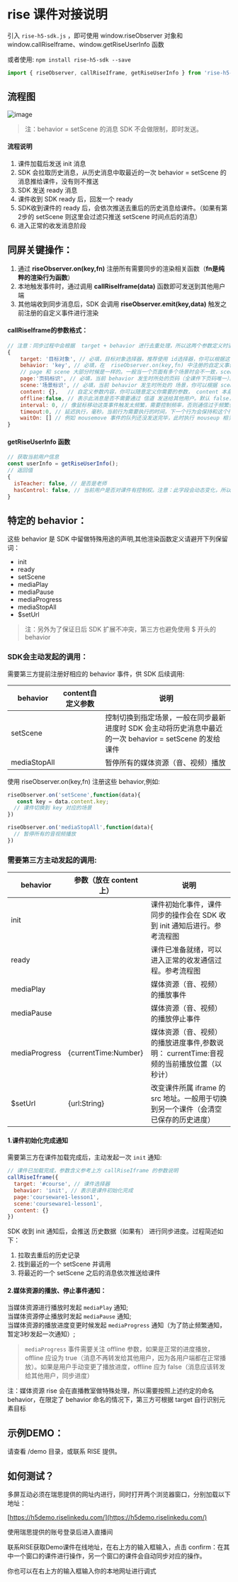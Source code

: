 # rise 课件对接说明

引入 `rise-h5-sdk.js` ，即可使用 window.riseObserver 对象和 window.callRiseIframe、window.getRiseUserInfo 函数

或者使用:   `npm install rise-h5-sdk --save`
```javascript
import { riseObserver, callRiseIframe, getRiseUserInfo } from 'rise-h5-sdk'
```
## 流程图
![image](/readme/seq.png)
> 注：behavior = setScene 的消息 SDK 不会做限制，即时发送。

#### 流程说明
1. 课件加载后发送 init 消息
2. SDK 会拉取历史消息，从历史消息中取最近的一次 behavior = setScene 的消息推给课件，没有则不推送
3. SDK 发送 ready 消息
4. 课件收到 SDK ready 后，回发一个 ready
5. SDK收到课件的 ready 后，会依次推送去重后的历史消息给课件。（如果有第2步的 setScene 则这里会过滤只推送 setScene 时间点后的消息）
6. 进入正常的收发消息阶段

## 同屏关键操作：
1. 通过 **riseObserver.on(key,fn)** 注册所有需要同步的渲染相关函数（**fn是纯粹的渲染行为函数**）
2. 本地触发事件时，通过调用 **callRiseIframe(data)** 函数即可发送到其他用户端
3. 其他端收到同步消息后，SDK 会调用 **riseObserver.emit(key,data)** 触发之前注册的自定义事件进行渲染

#### callRiseIframe的参数格式：
```javascript
// 注意：同步过程中会根据  target + behavior 进行去重处理，所以这两个参数定义时请尽量可以描述准确当前的行为
{
    target: '目标对象', // 必填，目标对象选择器，推荐使用 id选择器，你可以根据这个 target 识别是哪个元素
    behavior: 'key', // 必填，在  riseObserver.on(key,fn) 中注册的自定义事件名称 key
	// page 和 scene 大部分时候是一样的。一般当一个页面有多个场景时会不一致，scene 比 page 颗粒度更细
    page:'页码标识', // 必填，当前 behavior 发生时所处的页码（全课件下页码唯一）。 rise 需要这个字段来对应白板的页码
    scene:'场景标识', // 必填，当前 behavior 发生时所处的 场景，你可以根据 scene 识别是哪个场景
    content: {},   // 自定义参数内容，你可以随意定义你需要的参数， content 本身必须是个对象
    offline:false, // 表示此消息是否不需要通过 信道 发送给其他用户。默认 false，会同步给其他用户
    interval: 0, // 像鼠标移动这类事件触发太频繁，需要控制频率，否则通信过于频繁会丢失数据。SDK 内置了实现，只需要指定 interval = 毫秒数 即可
    timeout:0, // 延迟执行，毫秒。当前行为需要执行的时间，下一个行为会保持和这个行为的执行间隔
    waitOn: [] // 例如 mousemove 事件的队列还没发送完毕，此时执行 mouseup 相关渲染可能会丢失部分 mousemove 数据。使用此字段指定需要等待某个behavior队列执行完毕再触发。在 interval 有值时才有效
}
```
#### getRiseUserInfo 函数
```javascript
// 获取当前用户信息
const userInfo = getRiseUserInfo();
// 返回值
{
  isTeacher: false, // 是否是老师
  hasControl: false, // 当前用户是否对课件有控制权。注意：此字段会动态变化，所以课件方使用时，需实时调用 getRiseUserInfo() 函数获取
}
```

## 特定的 behavior：

这些 behavior 是 SDK 中留做特殊用途的声明,其他渲染函数定义请避开下列保留词：

- init
- ready
- setScene
- mediaPlay
- mediaPause
- mediaProgress
- mediaStopAll
- $setUrl

> 注：另外为了保证日后 SDK 扩展不冲突，第三方也避免使用 $ 开头的 behavior

### SDK会主动发起的调用：
需要第三方提前注册好相应的 behavior 事件，供 SDK 后续调用:

behavior  | content自定义参数 | 说明
------------- | ------------- | -------------
setScene  |  | 控制切换到指定场景，一般在同步最新进度时 SDK 会主动将历史消息中最近的一次 behavior = setScene  的发给课件
mediaStopAll  |   | 暂停所有的媒体资源（音、视频）播放

使用  riseObserver.on(key,fn) 注册这些 behavior,例如:
```javascript
riseObserver.on('setScene',function(data){
   const key = data.content.key;
  // 课件切换到 key 对应的场景
})

riseObserver.on('mediaStopAll',function(data){
  // 暂停所有的音视频播放
})
```

### 需要第三方主动发起的调用:

behavior  | 参数（放在 content 上） | 说明
------------- | ------------- | -------------
init | | 课件初始化事件，课件同步的操作会在 SDK 收到 init 通知后进行。参考流程图
ready | | 课件已准备就绪，可以进入正常的收发通信过程。参考流程图
mediaPlay  |  | 媒体资源（音、视频）的播放事件
mediaPause  |  | 媒体资源（音、视频）的播放停止事件
mediaProgress  | {currentTime:Number}  | 媒体资源（音、视频）的播放进度事件,参数说明： currentTime:音视频的当前播放位置（以秒计）
$setUrl  | {url:String}  | 改变课件所属 iframe 的 src 地址。一般用于切换到另一个课件（会清空已保存的历史进度）
#### 1.课件初始化完成通知
需要第三方在课件加载完成后，主动发起一次 `init`   通知:
```javascript
// 课件已加载完成，参数含义参考上方 callRiseIframe 的参数说明
callRiseIframe({
  target: '#course', // 课件选择器
  behavior: 'init', // 表示是课件初始化完成
  page:'courseware1-lesson1',
  scene:'courseware1-lesson1',
  content: {}
})
```
SDK 收到 init 通知后，会推送 历史数据（如果有） 进行同步进度。过程简述如下：

1. 拉取去重后的历史记录
2. 找到最近的一个 setScene 并调用
3. 将最近的一个 setScene 之后的消息依次推送给课件

#### 2.媒体资源的播放、停止事件通知：
当媒体资源进行播放时发起 `mediaPlay`   通知;  
当媒体资源停止播放时发起 `mediaPause`   通知;  
当媒体资源的播放进度变更时候发起  `mediaProgress`   通知（为了防止频繁通知，暂定3秒发起一次通知）;  

> `mediaProgress` 事件需要关注 offline 参数，如果是正常的进度播放，offline 应设为 true（消息不再转发给其他用户，因为各用户端都在正常播放）。如果是用户手动变更了播放进度，offline 应为 false（消息应该转发给其他用户，同步进度）

注：媒体资源 rise 会在直播教室做特殊处理，所以需要按照上述约定的命名 behavior，在限定了 behavior 命名的情况下，第三方可根据 target 自行识别元素目标


## 示例DEMO：
请查看 /demo 目录，或联系 RISE 提供。

## 如何测试？
多屏互动必须在瑞思提供的网址内进行，同时打开两个浏览器窗口，分别加载以下地址：

[https://h5demo.riselinkedu.com/](https://h5demo.riselinkedu.com/)

使用瑞思提供的账号登录后进入直播间


联系RISE获取Demo课件在线地址，在右上方的输入框输入，点击 confirm：在其中一个窗口的课件进行操作，另一个窗口的课件会自动同步对应的操作。

你也可以在右上方的输入框输入你的本地网址进行调式